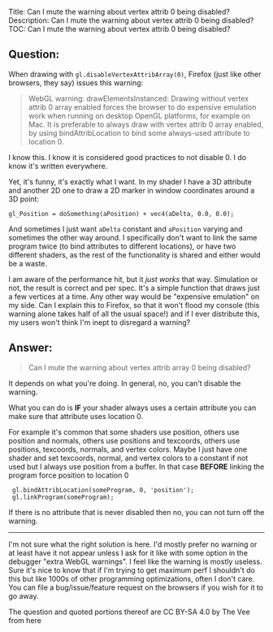 Title: Can I mute the warning about vertex attrib 0 being disabled?
Description: Can I mute the warning about vertex attrib 0 being disabled?
TOC: Can I mute the warning about vertex attrib 0 being disabled?

## Question:

When drawing with `gl.disableVertexAttribArray(0)`, Firefox (just like other browsers, they say) issues this warning:

> WebGL warning: drawElementsInstanced: Drawing without vertex attrib 0 array enabled forces the browser to do expensive emulation work when running on desktop OpenGL platforms, for example on Mac. It is preferable to always draw with vertex attrib 0 array enabled, by using bindAttribLocation to bind some always-used attribute to location 0.

I know this. I know it is considered good practices to not disable 0. I do know it's written everywhere.

Yet, it's funny, it's exactly what I want. In my shader I have a 3D attribute and another 2D one to draw a 2D marker in window coordinates around a 3D point:

`gl_Position = doSomething(aPosition) + vec4(aDelta, 0.0, 0.0);`

And sometimes I just want `aDelta` constant and `aPosition` varying and sometimes the other way around. I specifically don't want to link the same program twice (to bind attributes to different locations), or have two different shaders, as the rest of the functionality is shared and either would be a waste.

I am aware of the performance hit, but it *just works* that way. Simulation or not, the result is correct and per spec. It's a simple function that draws just a few vertices at a time. Any other way would be "expensive emulation" on my side. Can I explain this to Firefox, so that it won't flood my console (this warning alone takes half of all the usual space!) and if I ever distribute this, my users won't think I'm inept to disregard a warning?

## Answer:

> Can I mute the warning about vertex attrib array 0 being disabled?

It depends on what you're doing. In general, no, you can't disable the warning.

What you can do is **IF** your shader always uses a certain attribute you can make sure that attribute uses location 0. 

For example it's common that some shaders use position, others use position and normals, others use positions and texcoords, others use positions, texcoords, normals, and vertex colors. Maybe I just have one shader and set texcoords, normal, and vertex colors to a constant if not used but I always use position from a buffer. In that case **BEFORE** linking the program force position to location 0

     gl.bindAttribLocation(someProgram, 0, 'position');
     gl.linkProgram(someProgram);

If there is no attribute that is never disabled then no, you can not turn off the warning.

---

I'm not sure what the right solution is here. I'd mostly prefer no warning or at least have it not appear unless I ask for it like with some option in the debugger "extra WebGL warnings". I feel like the warning is mostly useless. Sure it's nice to know that if I'm trying to get maximum perf I shouldn't do this but like 1000s of other programming optimizations, often I don't care. You can file a bug/issue/feature request on the browsers if you wish for it to go away.

<div class="so">
  <div>The question and quoted portions thereof are 
    CC BY-SA 4.0 by
    <a data-href="https://stackoverflow.com/users/1537925">The Vee</a>
    from
    <a data-href="https://stackoverflow.com/questions/61612994">here</a>
  </div>
</div>

